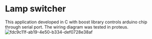 # Lamp switcher
This application developed in C with boost library controls arduino chip through serial port.
The wiring diagram was tested in proteus.
![fdc9c11f-ab19-4e50-b334-def0728e38af](https://github.com/xNaxelx/lamp-switcher/assets/46362288/b95ff3a6-0072-4353-9128-9fe1726cbf96)
